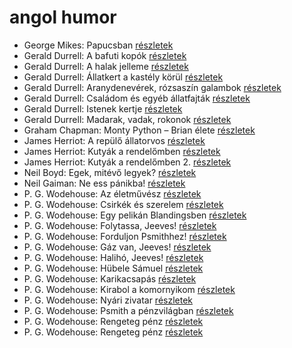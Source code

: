 # angol humor

- George Mikes: Papucsban [részletek](_details/%7Bopf.creator%7D.md#id_406)
- Gerald Durrell: A bafuti kopók [részletek](_details/%7Bopf.creator%7D.md#id_862)
- Gerald Durrell: A halak jelleme [részletek](_details/%7Bopf.creator%7D.md#id_879)
- Gerald Durrell: Állatkert a kastély körül [részletek](_details/%7Bopf.creator%7D.md#id_310)
- Gerald Durrell: Aranydenevérek, rózsaszín galambok [részletek](_details/%7Bopf.creator%7D.md#id_875)
- Gerald Durrell: Családom és egyéb állatfajták [részletek](_details/%7Bopf.creator%7D.md#id_50)
- Gerald Durrell: Istenek kertje [részletek](_details/%7Bopf.creator%7D.md#id_868)
- Gerald Durrell: Madarak, vadak, rokonok [részletek](_details/%7Bopf.creator%7D.md#id_867)
- Graham Chapman: Monty Python – Brian élete [részletek](_details/%7Bopf.creator%7D.md#id_271)
- James Herriot: A repülő állatorvos [részletek](_details/%7Bopf.creator%7D.md#id_929)
- James Herriot: Kutyák a rendelőmben [részletek](_details/%7Bopf.creator%7D.md#id_782)
- James Herriot: Kutyák a rendelőmben 2. [részletek](_details/%7Bopf.creator%7D.md#id_924)
- Neil Boyd: Egek, mitévő legyek? [részletek](_details/%7Bopf.creator%7D.md#id_922)
- Neil Gaiman: Ne ess pánikba! [részletek](_details/%7Bopf.creator%7D.md#id_1706)
- P. G. Wodehouse: Az életművész [részletek](_details/%7Bopf.creator%7D.md#id_500)
- P. G. Wodehouse: Csirkék és szerelem [részletek](_details/%7Bopf.creator%7D.md#id_942)
- P. G. Wodehouse: Egy pelikán Blandingsben [részletek](_details/%7Bopf.creator%7D.md#id_501)
- P. G. Wodehouse: Folytassa, Jeeves! [részletek](_details/%7Bopf.creator%7D.md#id_502)
- P. G. Wodehouse: Forduljon Psmithhez! [részletek](_details/%7Bopf.creator%7D.md#id_503)
- P. G. Wodehouse: Gáz van, Jeeves! [részletek](_details/%7Bopf.creator%7D.md#id_943)
- P. G. Wodehouse: Halihó, Jeeves! [részletek](_details/%7Bopf.creator%7D.md#id_945)
- P. G. Wodehouse: Hübele Sámuel [részletek](_details/%7Bopf.creator%7D.md#id_504)
- P. G. Wodehouse: Karikacsapás [részletek](_details/%7Bopf.creator%7D.md#id_505)
- P. G. Wodehouse: Kirabol a komornyikom [részletek](_details/%7Bopf.creator%7D.md#id_506)
- P. G. Wodehouse: Nyári zivatar [részletek](_details/%7Bopf.creator%7D.md#id_507)
- P. G. Wodehouse: Psmith a pénzvilágban [részletek](_details/%7Bopf.creator%7D.md#id_508)
- P. G. Wodehouse: Rengeteg pénz [részletek](_details/%7Bopf.creator%7D.md#id_509)
- P. G. Wodehouse: Rengeteg pénz [részletek](_details/%7Bopf.creator%7D.md#id_944)